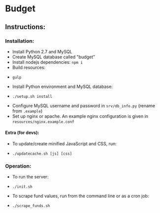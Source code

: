 # Budget

## Instructions:

### Installation:
 - Install Python 2.7 and MySQL
 - Create MySQL database called "budget"
 - Install nodejs dependencies: `npm i`
 - Build resources:
  * `gulp`
 - Install Python environment and MySQL database:
  * `./setup.sh install`
 - Configure MySQL username and password in `srv/db_info.py` (rename from `.example`)
 - Set up nginx or apache. An example nginx configuration is given in `resources/nginx.example.conf`

#### Extra (for devs):
 - To update/create minified JavaScript and CSS, run:
  * `./updatecache.sh [js] [css]`

### Operation:
 - To run the server:
  *  `./init.sh`
 - To scrape fund values, run from the command line or as a cron job:
  *  `./scrape_funds.sh`
